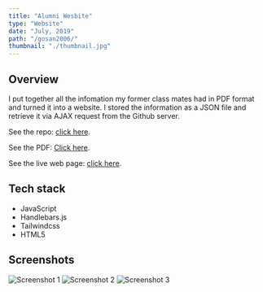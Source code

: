 ```yaml
---
title: "Alumni Wesbite"
type: "Website"
date: "July, 2019"
path: "/gosan2006/"
thumbnail: "./thumbnail.jpg"
---
```


## Overview

I put together all the infomation my former class mates had in PDF format and turned it into a website. I stored the information as a JSON file and retrieve it via AJAX request from the Github server.

See the repo: [click here](https://github.com/dankore/gss-gwarinpa-2006-set "GitHub Repo").

See the PDF: [Click here](https://1drv.ms/b/s!AuOdQ10mJ7QNhM0yuTVCjtjSiwEVDg?e=mg3Tix "PDF").

See the live web page: [click here](https://gosan06.netlify.com/ "Live Preview").

## Tech stack

- JavaScript
- Handlebars.js
- Tailwindcss
- HTML5

## Screenshots

![Screenshot 1](./image1.jpg)
![Screenshot 2](./image2.jpg)
![Screenshot 3](./image3.jpg)
